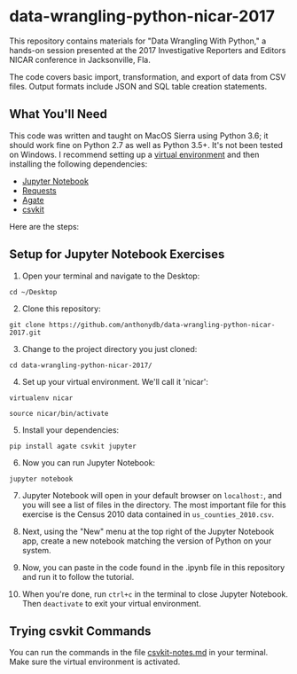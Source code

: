 # data-wrangling-python-nicar-2017
This repository contains materials for "Data Wrangling With Python," a hands-on session presented at the 2017 Investigative Reporters and Editors NICAR conference in Jacksonville, Fla.

The code covers basic import, transformation, and export of data from CSV files. Output formats include JSON and SQL table creation statements.

## What You'll Need
This code was written and taught on MacOS Sierra using Python 3.6; it should work fine on Python 2.7 as well as Python 3.5+. It's not been tested on Windows. I recommend setting up a [virtual environment](http://docs.python-guide.org/en/latest/dev/virtualenvs/) and then installing the following dependencies:
- [Jupyter Notebook](http://jupyter.readthedocs.io/en/latest/install.html)
- [Requests](http://docs.python-requests.org/en/master/user/install/)
- [Agate](http://agate.readthedocs.io/)
- [csvkit](https://csvkit.readthedocs.io)

Here are the steps:

## Setup for Jupyter Notebook Exercises

 1. Open your terminal and navigate to the Desktop:

 `cd ~/Desktop`

 2. Clone this repository:

 `git clone https://github.com/anthonydb/data-wrangling-python-nicar-2017.git`

 3. Change to the project directory you just cloned:

 `cd data-wrangling-python-nicar-2017/`

 4. Set up your virtual environment. We'll call it 'nicar':

 ``virtualenv nicar``

 ``source nicar/bin/activate``

 5. Install your dependencies:

 `pip install agate csvkit jupyter`

 6. Now you can run Jupyter Notebook:

 ``jupyter notebook``

 7. Jupyter Notebook will open in your default browser on ``localhost:``, and you will see a list of files in the directory. The most important file for this exercise is the Census 2010 data contained in `us_counties_2010.csv`.

 8. Next, using the "New" menu at the top right of the Jupyter Notebook app, create a new notebook matching the version of Python on your system.

 9. Now, you can paste in the code found in the .ipynb file in this repository and run it to follow the tutorial.

 10. When you're done, run ``ctrl+c`` in the terminal to close Jupyter Notebook. Then ``deactivate`` to exit your virtual environment.

## Trying csvkit Commands

You can run the commands in the file [csvkit-notes.md](https://github.com/anthonydb/data-wrangling-python-nicar-2017/blob/master/csvkit-notes.md) in your terminal. Make sure the virtual environment is activated.
